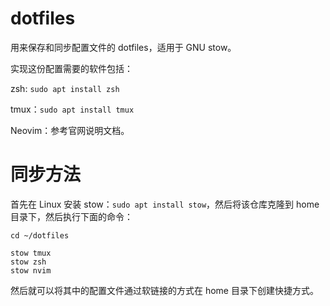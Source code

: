 # dotfiles

用来保存和同步配置文件的 dotfiles，适用于 GNU stow。

实现这份配置需要的软件包括：

zsh: `sudo apt install zsh`

tmux：`sudo apt install tmux`

Neovim：参考官网说明文档。

# 同步方法

首先在 Linux 安装 stow：`sudo apt install stow`，然后将该仓库克隆到 home 目录下，然后执行下面的命令：

```shell
cd ~/dotfiles

stow tmux
stow zsh
stow nvim

```

然后就可以将其中的配置文件通过软链接的方式在 home 目录下创建快捷方式。
